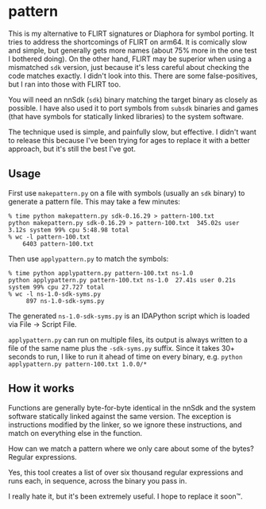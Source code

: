 # pattern

This is my alternative to FLIRT signatures or Diaphora for symbol porting. It tries to address the shortcomings of FLIRT on arm64. It is comically slow and simple, but generally gets more names (about 75% more in the one test I bothered doing). On the other hand, FLIRT may be superior when using a mismatched `sdk` version, just because it's less careful about checking the code matches exactly. I didn't look into this. There are some false-positives, but I ran into those with FLIRT too. 

You will need an nnSdk (`sdk`) binary matching the target binary as closely as possible. I have also used it to port symbols from `subsdk` binaries and games (that have symbols for statically linked libraries) to the system software.

The technique used is simple, and painfully slow, but effective. I didn't want to release this because I've been trying for ages to replace it with a better approach, but it's still the best I've got.


## Usage

First use `makepattern.py` on a file with symbols (usually an `sdk` binary) to generate a pattern file. This may take a few minutes:

```
% time python makepattern.py sdk-0.16.29 > pattern-100.txt
python makepattern.py sdk-0.16.29 > pattern-100.txt  345.02s user 3.12s system 99% cpu 5:48.98 total
% wc -l pattern-100.txt
    6403 pattern-100.txt
```

Then use `applypattern.py` to match the symbols:

```
% time python applypattern.py pattern-100.txt ns-1.0
python applypattern.py pattern-100.txt ns-1.0  27.41s user 0.21s system 99% cpu 27.727 total
% wc -l ns-1.0-sdk-syms.py 
     897 ns-1.0-sdk-syms.py
```

The generated `ns-1.0-sdk-syms.py` is an IDAPython script which is loaded via File -> Script File.

`applypattern.py` can run on multiple files, its output is always written to a file of the same name plus the `-sdk-syms.py` suffix. Since it takes 30+ seconds to run, I like to run it ahead of time on every binary, e.g. `python applypattern.py pattern-100.txt 1.0.0/*`


## How it works

Functions are generally byte-for-byte identical in the nnSdk and the system software statically linked against the same version. The exception is instructions modified by the linker, so we ignore these instructions, and match on everything else in the function.

How can we match a pattern where we only care about some of the bytes? Regular expressions.

Yes, this tool creates a list of over six thousand regular expressions and runs each, in sequence, across the binary you pass in.

I really hate it, but it's been extremely useful. I hope to replace it soon™.
